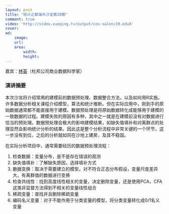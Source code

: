 ```yaml
---
layout: post
title: "统计之都海外沙龙第20期"
comment: true
video: 'http://video.xueqing.tv/output/cos-salon/20.m3u8'
cover: 
ad:
    image: 
    url: 
    area: 
        width: 
        height: 
---
```


嘉宾：[林荟](http://linhui.org/)（杜邦公司商业数据科学家）

### 演讲摘要

本次沙龙将介绍常用的建模前的数据预处理、数据整合方法，以及如何用R实施。许多数据分析相关课程介绍模型，算法和统计推断。但在实际应用中，刚到手的原 始数据通常都不能直接用于建模。数据预处理是将原始数据转化成能够用于建模的一致数据的过程。建模失败的原因有多种，其中之一就是在建模前没有对数据进行 恰当的预处理。数据预处理会极大的影响建模结果，如缺失值填补和对离群点的处理显然会影响统计分析的结果。因此这是整个分析流程中非常关键的一个环节，这 一步没有到位，之后的分析就如同在沙地上建房，及其不稳固。

在实际分析项目中，通常需要经历的数据预处理流程：

1. 检查数据：变量分布，是不是存在错误的观测
2. 缺失值填补：了解缺失原因，选择填补方式
3. 数据变换：取决于需要建立的模型，对不符合正态分布假设，变量尺度差异大，有离群值的数据进行变换
4. 检查共线性：找到高度线性相关的变量，决定删除变量，还是使用PCA，CFA这类非监督方法得到不相关的变量线性组合
5. 稀疏变量：查找并且删除稀疏变量
6. 编码名义变量：对于不能作用于分类变量的模型，将分类变量转化成0/1名义变量
    